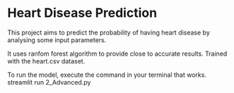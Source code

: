 # Heart Disease Prediction
This project aims to predict the probability of having heart disease by analysing some input parameters.

It uses ranfom forest algorithm to provide close to accurate results.
Trained with the heart.csv dataset.

To run the model, execute the command in your terminal that works.
     streamlit run 2_Advanced.py
     
